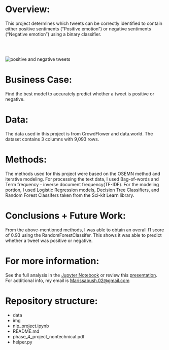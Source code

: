 # Overview: 

This project determines which tweets can be correctly identified to contain  either positive sentiments (“Positive emotion”) or negative sentiments (“Negative emotion”) using a binary classifier. 

<br />
<br />

![positive and negative tweets](https://raw.githubusercontent.com/Marissa841/phase_4_project/main/img/pos_neg_tweets.PNG)



# Business Case: 

Find the best model to accurately predict whether a tweet is positive or negative.  

# Data:

The data used in this project is from CrowdFlower and data.world. The dataset contains 3 columns with 9,093 rows. 


# Methods:

The methods used for this project were based on the OSEMN method and iterative modeling. For processing the text data, I used Bag-of-words and Term frequency - inverse document frequency(TF-IDF). For the modeling portion, I used Logistic Regression models, Decision Tree Classifiers, and Random Forest Classifers taken from the Sci-kit Learn library. 

# Conclusions + Future Work:

From the above-mentioned methods, I was able to obtain an overall f1 score of 0.93 using the RandomForestClassifer. This shows it was able to predict whether a tweet was positive or negative. 

# For more information:

​​See the full analysis in the [Jupyter Notebook](https://github.com/Marissa841/phase_4_project/blob/main/nlp_project.ipynb) or review this [presentation](https://github.com/Marissa841/phase_4_project/blob/main/phase_4_project_nontechnical.pdf). For additional info, my email is Marissabush.02@gmail.com



# Repository structure:

+ data
+ img
+ nlp_project.ipynb
+ README.md
+ phase_4_project_nontechnical.pdf
+ helper.py
